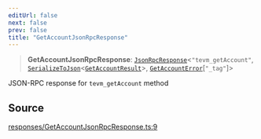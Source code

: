 ```yaml
---
editUrl: false
next: false
prev: false
title: "GetAccountJsonRpcResponse"
---
```


> **GetAccountJsonRpcResponse**: [`JsonRpcResponse`](/reference/jsonrpc/type-aliases/jsonrpcresponse/)\<`"tevm_getAccount"`, [`SerializeToJson`](/reference/tevm/procedures-types/type-aliases/serializetojson/)\<[`GetAccountResult`](/reference/actions-types/type-aliases/getaccountresult/)\>, [`GetAccountError`](/reference/errors/type-aliases/getaccounterror/)\[`"_tag"`\]\>

JSON-RPC response for `tevm_getAccount` method

## Source

[responses/GetAccountJsonRpcResponse.ts:9](https://github.com/evmts/tevm-monorepo/blob/main/packages/procedures-types/src/responses/GetAccountJsonRpcResponse.ts#L9)
